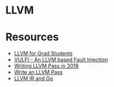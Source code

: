 LLVM
===

# Resources
- [LLVM for Grad Students](https://www.cs.cornell.edu/~asampson/blog/llvm.html)
- [VULFI - An LLVM based Fault Injection](http://utahfmr.github.io/VULFI/)
- [Writing LLVM Pass in 2018](https://medium.com/@mshockwave/writing-llvm-pass-in-2018-part-i-531c700e85eb)
- [Write an LLVM Pass](https://medium.com/@rz2285/write-an-llvm-pass-d541471fb73e)
- [LLVM IR and Go](https://blog.gopheracademy.com/advent-2018/llvm-ir-and-go/)

